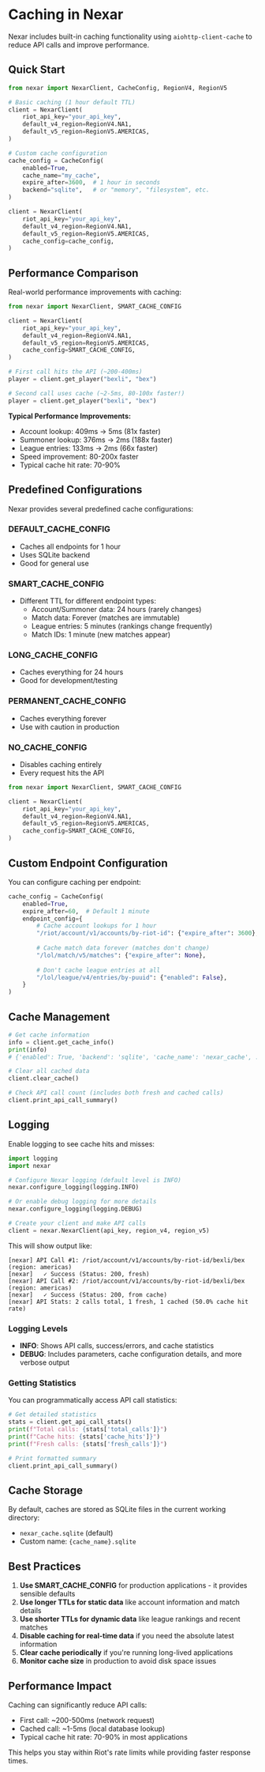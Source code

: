# Caching in Nexar

Nexar includes built-in caching functionality using `aiohttp-client-cache` to reduce API calls and improve performance.

## Quick Start

```python
from nexar import NexarClient, CacheConfig, RegionV4, RegionV5

# Basic caching (1 hour default TTL)
client = NexarClient(
    riot_api_key="your_api_key",
    default_v4_region=RegionV4.NA1,
    default_v5_region=RegionV5.AMERICAS,
)

# Custom cache configuration
cache_config = CacheConfig(
    enabled=True,
    cache_name="my_cache",
    expire_after=3600,  # 1 hour in seconds
    backend="sqlite",   # or "memory", "filesystem", etc.
)

client = NexarClient(
    riot_api_key="your_api_key",
    default_v4_region=RegionV4.NA1,
    default_v5_region=RegionV5.AMERICAS,
    cache_config=cache_config,
)
```

## Performance Comparison

Real-world performance improvements with caching:

```python
from nexar import NexarClient, SMART_CACHE_CONFIG

client = NexarClient(
    riot_api_key="your_api_key",
    default_v4_region=RegionV4.NA1,
    default_v5_region=RegionV5.AMERICAS,
    cache_config=SMART_CACHE_CONFIG,
)

# First call hits the API (~200-400ms)
player = client.get_player("bexli", "bex")

# Second call uses cache (~2-5ms, 80-100x faster!)
player = client.get_player("bexli", "bex")
```

**Typical Performance Improvements:**
- Account lookup: 409ms → 5ms (81x faster)
- Summoner lookup: 376ms → 2ms (188x faster)  
- League entries: 133ms → 2ms (66x faster)
- Speed improvement: 80-200x faster
- Typical cache hit rate: 70-90%

## Predefined Configurations

Nexar provides several predefined cache configurations:

### DEFAULT_CACHE_CONFIG
- Caches all endpoints for 1 hour
- Uses SQLite backend
- Good for general use

### SMART_CACHE_CONFIG
- Different TTL for different endpoint types:
  - Account/Summoner data: 24 hours (rarely changes)
  - Match data: Forever (matches are immutable)
  - League entries: 5 minutes (rankings change frequently)
  - Match IDs: 1 minute (new matches appear)

### LONG_CACHE_CONFIG
- Caches everything for 24 hours
- Good for development/testing

### PERMANENT_CACHE_CONFIG
- Caches everything forever
- Use with caution in production

### NO_CACHE_CONFIG
- Disables caching entirely
- Every request hits the API

```python
from nexar import NexarClient, SMART_CACHE_CONFIG

client = NexarClient(
    riot_api_key="your_api_key",
    default_v4_region=RegionV4.NA1,
    default_v5_region=RegionV5.AMERICAS,
    cache_config=SMART_CACHE_CONFIG,
)
```

## Custom Endpoint Configuration

You can configure caching per endpoint:

```python
cache_config = CacheConfig(
    enabled=True,
    expire_after=60,  # Default 1 minute
    endpoint_config={
        # Cache account lookups for 1 hour
        "/riot/account/v1/accounts/by-riot-id": {"expire_after": 3600},
        
        # Cache match data forever (matches don't change)
        "/lol/match/v5/matches": {"expire_after": None},
        
        # Don't cache league entries at all
        "/lol/league/v4/entries/by-puuid": {"enabled": False},
    }
)
```

## Cache Management

```python
# Get cache information
info = client.get_cache_info()
print(info)
# {'enabled': True, 'backend': 'sqlite', 'cache_name': 'nexar_cache', ...}

# Clear all cached data
client.clear_cache()

# Check API call count (includes both fresh and cached calls)
client.print_api_call_summary()
```

## Logging

Enable logging to see cache hits and misses:

```python
import logging
import nexar

# Configure Nexar logging (default level is INFO)
nexar.configure_logging(logging.INFO)

# Or enable debug logging for more details
nexar.configure_logging(logging.DEBUG)

# Create your client and make API calls
client = nexar.NexarClient(api_key, region_v4, region_v5)
```

This will show output like:
```
[nexar] API Call #1: /riot/account/v1/accounts/by-riot-id/bexli/bex (region: americas)
[nexar]   ✓ Success (Status: 200, fresh)
[nexar] API Call #2: /riot/account/v1/accounts/by-riot-id/bexli/bex (region: americas)
[nexar]   ✓ Success (Status: 200, from cache)
[nexar] API Stats: 2 calls total, 1 fresh, 1 cached (50.0% cache hit rate)
```

### Logging Levels

- **INFO**: Shows API calls, success/errors, and cache statistics
- **DEBUG**: Includes parameters, cache configuration details, and more verbose output

### Getting Statistics

You can programmatically access API call statistics:

```python
# Get detailed statistics
stats = client.get_api_call_stats()
print(f"Total calls: {stats['total_calls']}")
print(f"Cache hits: {stats['cache_hits']}")
print(f"Fresh calls: {stats['fresh_calls']}")

# Print formatted summary
client.print_api_call_summary()
```

## Cache Storage

By default, caches are stored as SQLite files in the current working directory:
- `nexar_cache.sqlite` (default)
- Custom name: `{cache_name}.sqlite`

## Best Practices

1. **Use SMART_CACHE_CONFIG** for production applications - it provides sensible defaults
2. **Use longer TTLs for static data** like account information and match details
3. **Use shorter TTLs for dynamic data** like league rankings and recent matches
4. **Disable caching for real-time data** if you need the absolute latest information
5. **Clear cache periodically** if you're running long-lived applications
6. **Monitor cache size** in production to avoid disk space issues

## Performance Impact

Caching can significantly reduce API calls:
- First call: ~200-500ms (network request)
- Cached call: ~1-5ms (local database lookup)
- Typical cache hit rate: 70-90% in most applications

This helps you stay within Riot's rate limits while providing faster response times.
